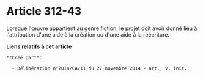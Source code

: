 # Article 312-43

Lorsque l'œuvre appartient au genre fiction, le projet doit avoir donné lieu à l'attribution d'une aide à la création ou
d'une aide à la réécriture.

**Liens relatifs à cet article**

	**Créé par**:

	  - Délibération n°2014/CA/11 du 27 novembre 2014 - art., v. init.
